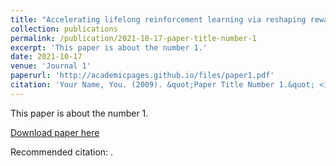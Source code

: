 ```yaml
---
title: "Accelerating lifelong reinforcement learning via reshaping rewards"
collection: publications
permalink: /publication/2021-10-17-paper-title-number-1
excerpt: 'This paper is about the number 1.'
date: 2021-10-17
venue: 'Journal 1'
paperurl: 'http://academicpages.github.io/files/paper1.pdf'
citation: 'Your Name, You. (2009). &quot;Paper Title Number 1.&quot; <i>Journal 1</i>. 1(1).'
---
```

This paper is about the number 1. 

[Download paper here](http://academicpages.github.io/files/paper1.pdf)

Recommended citation: .